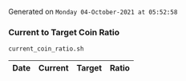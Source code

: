 Generated on `Monday 04-October-2021 at 05:52:58`

### Current to Target Coin Ratio
`current_coin_ratio.sh`

Date|Current|Target|Ratio
---|---|---|---
